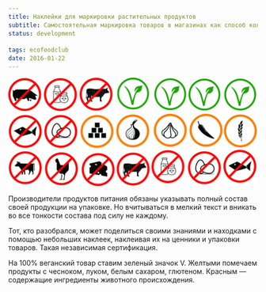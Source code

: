 ```yaml
---
title: Наклейки для маркировки растительных продуктов
subtitle: Самостоятельная маркировка товаров в магазинах как способ коллективной навигации и координации веганского сообщества
status: development

tags: ecofoodclub
date: 2016-01-22
---
```


![](./stickers.jpg)

Производители продуктов питания обязаны указывать полный состав своей продукции на упаковке. Но вчитываться в мелкий текст и вникать во все тонкости состава под силу не каждому.

Тот, кто разобрался, может поделиться своими знаниями и находками с помощью небольших наклеек, наклеивая их на ценники и упаковки товаров. Такая независимая сертификация.

На 100% веганский товар ставим зеленый значок V. Желтыми помечаем продукты с чесноком, луком, белым сахаром, глютеном. Красным — содержащие ингредиенты животного происхождения.
